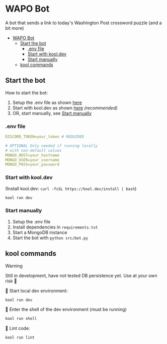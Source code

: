 # WAPO Bot

A bot that sends a link to today's Washington Post crossword puzzle (and a bit more)

- [WAPO Bot](#wapo-bot)
  - [Start the bot](#start-the-bot)
    - [.env file](#env-file)
    - [Start with kool.dev](#start-with-kooldev)
    - [Start manually](#start-manually)
  - [kool commands](#kool-commands)

## Start the bot

How to start the bot:

1. Setup the .env file as shown [here](#env-file)
2. Start with kool.dev as shown [here](#run-with-kooldev) _(recommended)_
3. OR, start manually, see [Start manually](#start-manually)

### .env file

```yml
DISCORD_TOKEN=your_token # REQUIRED

# OPTIONAL Only needed if running locally
# with non-default values
MONGO_HOST=your_hostname
MONGO_USER=your_username
MONGO_PASS=your_password
```

### Start with kool.dev

(Install kool.dev: `curl -fsSL https://kool.dev/install | bash`)

```bash
kool run dev
```

### Start manually

1. Setup the .env file
2. Install dependencies in `requirements.txt`
3. Start a MongoDB instance
4. Start the bot with `python src/bot.py`

## kool commands

> [!WARNING]
> Still in development, have not tested DB persistence yet. Use at your own risk 🤖

🚀 Start local dev environment:

```bash
kool run dev
```

🐚 Enter the shell of the dev environment (must be running)

```bash
kool run shell
```

🧹 Lint code:

```bash
kool run lint
```
